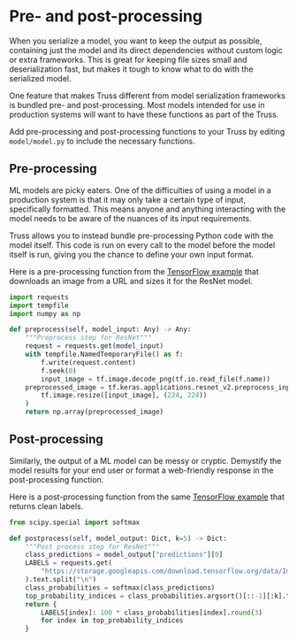 # Pre- and post-processing

When you serialize a model, you want to keep the output as possible, containing just the model and its direct dependencies without custom logic or extra frameworks. This is great for keeping file sizes small and deserialization fast, but makes it tough to know what to do with the serialized model.

One feature that makes Truss different from model serialization frameworks is bundled pre- and post-processing. Most models intended for use in production systems will want to have these functions as part of the Truss.

Add pre-processing and post-processing functions to your Truss by editing `model/model.py` to include the necessary functions.

## Pre-processing

ML models are picky eaters. One of the difficulties of using a model in a production system is that it may only take a certain type of input, specifically formatted. This means anyone and anything interacting with the model needs to be aware of the nuances of its input requirements.

Truss allows you to instead bundle pre-processing Python code with the model itself. This code is run on every call to the model before the model itself is run, giving you the chance to define your own input format.

Here is a pre-processing function from the [TensorFlow example](../create/tensorflow.md) that downloads an image from a URL and sizes it for the ResNet model.

```python
import requests
import tempfile
import numpy as np

def preprocess(self, model_input: Any) -> Any:
    """Preprocess step for ResNet"""
    request = requests.get(model_input)
    with tempfile.NamedTemporaryFile() as f:
        f.write(request.content)
        f.seek(0)
        input_image = tf.image.decode_png(tf.io.read_file(f.name))
    preprocessed_image = tf.keras.applications.resnet_v2.preprocess_input(
        tf.image.resize([input_image], (224, 224))
    )
    return np.array(preprocessed_image)
```

## Post-processing

Similarly, the output of a ML model can be messy or cryptic. Demystify the model results for your end user or format a web-friendly response in the post-processing function.

Here is a post-processing function from the same [TensorFlow example](../create/tensorflow.md) that returns clean labels.

```python
from scipy.special import softmax

def postprocess(self, model_output: Dict, k=5) -> Dict:
    """Post process step for ResNet"""
    class_predictions = model_output["predictions"][0]
    LABELS = requests.get(
        "https://storage.googleapis.com/download.tensorflow.org/data/ImageNetLabels.txt"
    ).text.split("\n")
    class_probabilities = softmax(class_predictions)
    top_probability_indices = class_probabilities.argsort()[::-1][:k].tolist()
    return {
        LABELS[index]: 100 * class_probabilities[index].round(3)
        for index in top_probability_indices
    }
```
